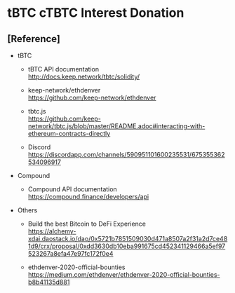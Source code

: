 # tBTC cTBTC Interest Donation
## [Reference]
- tBTC
  - tBTC API documentation  
   http://docs.keep.network/tbtc/solidity/

  - keep-network/ethdenver  
   https://github.com/keep-network/ethdenver

  - tbtc.js  
   https://github.com/keep-network/tbtc.js/blob/master/README.adoc#interacting-with-ethereum-contracts-directly

  - Discord  
   https://discordapp.com/channels/590951101600235531/675355362534096917


- Compound
  - Compound API documentation  
    https://compound.finance/developers/api  


- Others
  - Build the best Bitcoin to DeFi Experience  
    https://alchemy-xdai.daostack.io/dao/0x5721b7851509030d471a8507a2f31a2d7ce481d9/crx/proposal/0xdd3630db10eba991675cd452341129466a5ef97523267a8efa47e97fc172f0e4  

  - ethdenver-2020-official-bounties  
    https://medium.com/ethdenver/ethdenver-2020-official-bounties-b8b41135d881
